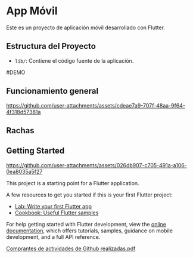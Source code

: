 # App Móvil

Este es un proyecto de aplicación móvil desarrollado con Flutter.

## Estructura del Proyecto

- `lib/`: Contiene el código fuente de la aplicación.

#DEMO 
## Funcionamiento general
https://github.com/user-attachments/assets/cdeae7a9-707f-48aa-9f64-4f318d57381a

## Rachas

## Getting Started

https://github.com/user-attachments/assets/026db907-c705-491a-a106-0ea8035a5f27

This project is a starting point for a Flutter application.

A few resources to get you started if this is your first Flutter project:

- [Lab: Write your first Flutter app](https://docs.flutter.dev/get-started/codelab)
- [Cookbook: Useful Flutter samples](https://docs.flutter.dev/cookbook)

For help getting started with Flutter development, view the
[online documentation](https://docs.flutter.dev/), which offers tutorials,
samples, guidance on mobile development, and a full API reference.

[Comprantes de actividades de Github realizadas.pdf](https://github.com/user-attachments/files/17711452/Comprantes.de.actividades.de.Github.realizadas.pdf)



